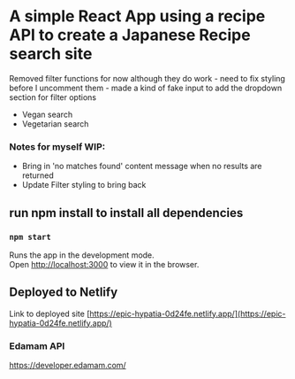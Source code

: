 # A simple React App using a recipe API to create a Japanese Recipe search site

Removed filter functions for now although they do work - need to fix styling before I uncomment them - made a kind of fake input to add the dropdown section for filter options

- Vegan search
- Vegetarian search

### Notes for myself WIP:

- Bring in 'no matches found' content message when no results are returned
- Update Filter styling to bring back

## run npm install to install all dependencies

### `npm start`

Runs the app in the development mode.\
Open [http://localhost:3000](http://localhost:3000) to view it in the browser.

## Deployed to Netlify

Link to deployed site [https://epic-hypatia-0d24fe.netlify.app/](https://epic-hypatia-0d24fe.netlify.app/)

### Edamam API

https://developer.edamam.com/
